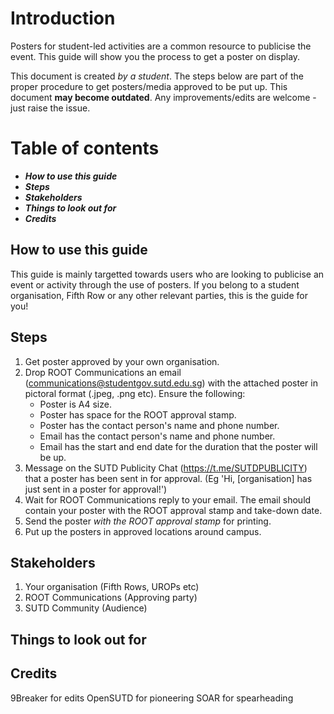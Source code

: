 # Introduction
Posters for student-led activities are a common resource to publicise the event. This guide will show you the process to get a poster on display.

This document is created *by a student*. The steps below are part of the proper procedure to get posters/media approved to be put up. This document **may become outdated**. Any improvements/edits are welcome - just raise the issue.

# Table of contents
- ***How to use this guide***
- ***Steps***
- ***Stakeholders***
- ***Things to look out for***
- ***Credits***

## How to use this guide
This guide is mainly targetted towards users who are looking to publicise an event or activity through the use of posters. If you belong to a student organisation, Fifth Row or any other relevant parties, this is the guide for you!

## Steps
1. Get poster approved by your own organisation.
2. Drop ROOT Communications an email (communications@studentgov.sutd.edu.sg) with the attached poster in pictoral format (.jpeg, .png etc). Ensure the following:
   - Poster is A4 size.
   - Poster has space for the ROOT approval stamp.
   - Poster has the contact person's name and phone number.
   - Email has the contact person's name and phone number.
   - Email has the start and end date for the duration that the poster will be up.
3. Message on the SUTD Publicity Chat (https://t.me/SUTDPUBLICITY) that a poster has been sent in for approval. (Eg 'Hi, [organisation] has just sent in a poster for approval!')
4. Wait for ROOT Communications reply to your email. The email should contain your poster with the ROOT approval stamp and take-down date.
5. Send the poster *with the ROOT approval stamp* for printing.
6. Put up the posters in approved locations around campus.

## Stakeholders
1. Your organisation (Fifth Rows, UROPs etc)
2. ROOT Communications (Approving party)
3. SUTD Community (Audience)

## Things to look out for

## Credits
9Breaker for edits
OpenSUTD for pioneering
SOAR for spearheading
